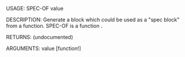 USAGE:
     SPEC-OF value 

DESCRIPTION:
     Generate a block which could be used as a "spec block" from a function.
     SPEC-OF is a function .

RETURNS:
    (undocumented)

ARGUMENTS:
    value [function!]
